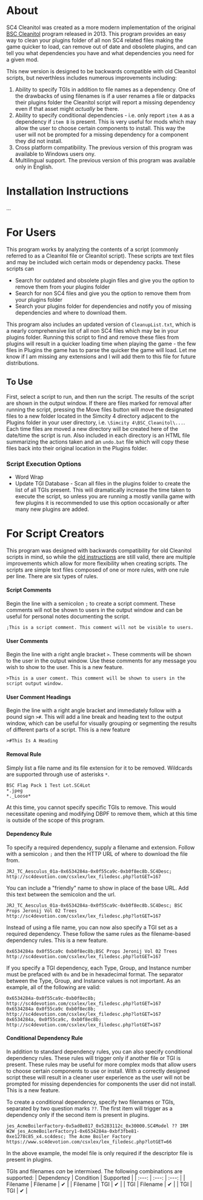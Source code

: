 # About
SC4 Cleanitol was created as a more modern implementation of the original [BSC Cleanitol](https://www.sc4devotion.com/csxlex/lex_filedesc.php?lotGET=97) program released in 2013. This program provides an easy way to clean your plugins folder of all non SC4 related files making the game quicker to load, can remove out of date and obsolete plugins, and can tell you what dependencies you have and what dependencies you need for a given mod.

This new version is designed to be backwards compatible with old Cleanitol scripts, but neverthless includes numerous improvements including:
1. Ability to specify TGIs in addition to file names as a dependency. One of the drawbacks of using filenames is if a user renames a file or datpacks their plugins folder the Cleanitol script will report a missing dependency even if that asset might *actually* be there.
1. Ability to specify conditional dependencies - i.e. only report `item A` as a dependency if `item B` is present. This is very useful for mods which may allow the user to choose certain components to install. This way the user will not be prompted for a missing dependency for a component they did not install.
1. Cross platform compatibility. The previous version of this program was available to Windows users ony.
1. Multilingual support. The previous version of this program was available only in English.

# Installation Instructions
...

# For Users
This program works by analyzing the contents of a script (commonly referred to as a Cleanitol file or Cleanitol script). These scripts are text files and may be included wich certain mods or dependency packs. These scripts can
* Search for outdated and obsolete plugin files and give you the option to remove them from your plugins folder
* Search for non SC4 files and give you the option to remove them from your plugins folder
* Search your plugins folder for dependencies and notify you of missing dependencies and where to download them.

This program also includes an updated version of `CleanupList.txt`, which is a nearly comprehensive list of all non SC4 files which may be in your plugins folder. Running this script to find and remove these files from plugins will result in a quicker loading time when playing the game - the few files in Plugins the game has to parse the quicker the game will load. Let me know if I am missing any extensions and I will add them to this file for future distributions.

## To Use
First, select a script to run, and then run the script. The results of the script are shown in the output window. If there are files marked for removal after running the script, pressing the Move files button will move the designated files to a new folder located in the Simcity 4 directory adjacent to the Plugins folder in your user directory, i.e. `\Simcity 4\BSC_Cleanitol\...`. Each time files are moved a new directory will be created here of the date/time the script is run. Also included in each directory is an HTML file summarizing the actions taken and an `undo.bat` file which will copy these files back into their original location in the Plugins folder.

### Script Execution Options
* Word Wrap
* Update TGI Database - Scan all files in the plugins folder to create the list of all TGIs present. This will dramatically increase the time taken to execute the script, so unless you are running a mostly vanilla game with few plugins it is recommended to use this option occasionally or after many new plugins are added.

# For Script Creators
This program was designed with backwards compatibility for old Cleanitol scripts in mind, so while the [old instructions](https://www.sc4devotion.com/forums/index.php?topic=3797.0) are still valid, there are multiple improvements which allow for more flexibility when creating scripts. The scripts are simple text files composed of one or more rules, with one rule per line. There are six types of rules.

#### Script Comments
Begin the line with a semicolon `;` to create a script comment. These comments will not be shown to users in the output window and can be useful for personal notes documenting the script.
```
;This is a script comment. This comment will not be visible to users.
```

#### User Comments
Begin the line with a right angle bracket `>`. These comments will be shown to the user in the output window. Use these comments for any message you wish to show to the user. This is a new feature.
```
>This is a user coment. This comment will be shown to users in the script output window.
```

#### User Comment Headings
Begin the line with a right angle bracket and immediately follow with a pound sign `>#`. This will add a line break and heading text to the output window, which can be useful for visually grouping or segmenting the results of different parts of a script. This is a new feature
```
>#This Is A Heading
```

#### Removal Rule
Simply list a file name and its file extension for it to be removed. Wildcards are supported through use of asterisks `*`.
```
BSC Flag Pack 1 Test Lot.SC4Lot
*.jpeg
*._Loose*
```
At this time, you cannot specify specific TGIs to remove. This would necessitate opening and modifying DBPF to remove them, which at this time is outside of the scope of this program.

#### Dependency Rule
To specify a required dependency, supply a filename and extension. Follow with a semicolon `;` and then the HTTP URL of where to download the file from.
```
JRJ_TC_Aesculus_01a-0x6534284a-0x0f55ca9c-0xb0f8ec8b.SC4Desc; http://sc4devotion.com/csxlex/lex_filedesc.php?lotGET=167
```
You can include a "friendly" name to show in place of the base URL. Add this text between the semicolon and the url.
```
JRJ_TC_Aesculus_01a-0x6534284a-0x0f55ca9c-0xb0f8ec8b.SC4Desc; BSC Props Jeronij Vol 02 Trees http://sc4devotion.com/csxlex/lex_filedesc.php?lotGET=167
```

Instead of using a file name, you can now also specify a TGI set as a required dependency. These follow the same rules as the filename-based dependency rules. This is a new feature.
```
0x6534284a 0x0f55ca9c 0xb0f8ec8b;BSC Props Jeronij Vol 02 Trees http://sc4devotion.com/csxlex/lex_filedesc.php?lotGET=167
```

If you specify a TGI dependency, each Type, Group, and Instance number must be prefaced with `0x` and be in hexadecimal format. The separator between the Type, Group, and Instance values is not important. As an example, all of the following are valid:
```
0x6534284a-0x0f55ca9c-0xb0f8ec8b; http://sc4devotion.com/csxlex/lex_filedesc.php?lotGET=167
0x6534284a 0x0f55ca9c 0xb0f8ec8b; http://sc4devotion.com/csxlex/lex_filedesc.php?lotGET=167
0x6534284a, 0x0f55ca9c, 0xb0f8ec8b; http://sc4devotion.com/csxlex/lex_filedesc.php?lotGET=167
```

#### Conditional Dependency Rule
In addition to standard dependency rules, you can also specify conditional dependency rules. These rules will trigger only if another file or TGI is present. These rules may be useful for more complex mods that allow users to choose certain components to use or install. With a correctly designed script these will result in a cleaner user experience as the user will not be prompted for missing dependencies for components the user did not install. This is a new feature.

To create a conditional dependency, specify two filenames or TGIs, separated by two question marks `??`. The first item will trigger as a dependency only if the second item is present in plugins.
```
jes_AcmeBoilerFactory-0x5ad0e817_0x5283112c_0x30000.SC4Model ?? IRM W2W jes_AcmeBoilerFactory1-0x6534284a-0xbf3fbe81-0xe1278c85_x4.sc4desc; The Acme Boiler Factory https://www.sc4devotion.com/csxlex/lex_filedesc.php?lotGET=66
```
In the above example, the model file is only required if the descriptor file is present in plugins.

TGIs and filenames *can* be intermixed. The following combinations are supported:
| Dependency | Condition | Supported |
| :---: | :---: | :---: |
| Filename | Filename | ✔ |
| Filename | TGI | ✔ |
| TGI | Filename | ✔ |
| TGI | TGI | ✔ |